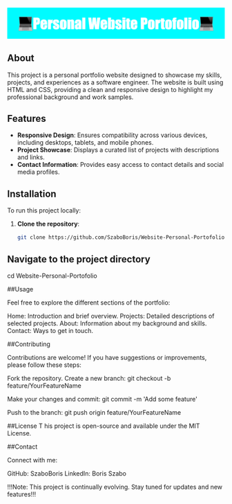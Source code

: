 ![Portfolio Screenshot](Personal_Website_Portofolio%20(1).png)

## About

This project is a personal portfolio website designed to showcase my skills, projects, and experiences as a software engineer. The website is built using HTML and CSS, providing a clean and responsive design to highlight my professional background and work samples.

## Features

- **Responsive Design**: Ensures compatibility across various devices, including desktops, tablets, and mobile phones.
- **Project Showcase**: Displays a curated list of projects with descriptions and links.
- **Contact Information**: Provides easy access to contact details and social media profiles.

## Installation

To run this project locally:

1. **Clone the repository**:
   ```bash
   git clone https://github.com/SzaboBoris/Website-Personal-Portofolio.git

## Navigate to the project directory 
 cd Website-Personal-Portofolio

##Usage

Feel free to explore the different sections of the portfolio:

Home: Introduction and brief overview.
Projects: Detailed descriptions of selected projects.
About: Information about my background and skills.
Contact: Ways to get in touch.

##Contributing

Contributions are welcome! If you have suggestions or improvements, please follow these steps:

Fork the repository.
Create a new branch: git checkout -b feature/YourFeatureName

Make your changes and commit: git commit -m 'Add some feature'

Push to the branch: git push origin feature/YourFeatureName

##License
T
his project is open-source and available under the MIT License.

##Contact

Connect with me:

GitHub: SzaboBoris
LinkedIn: Boris Szabo

!!!Note: This project is continually evolving. Stay tuned for updates and new features!!!






